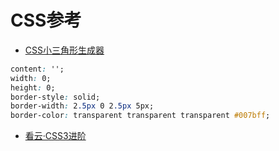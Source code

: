 # CSS参考
- [CSS小三角形生成器](http://apps.eky.hk/css-triangle-generator/)
```css
content: '';
width: 0;
height: 0;
border-style: solid;
border-width: 2.5px 0 2.5px 5px;
border-color: transparent transparent transparent #007bff;
```

- [看云·CSS3进阶](https://www.kancloud.cn/chandler/css_advanced)
